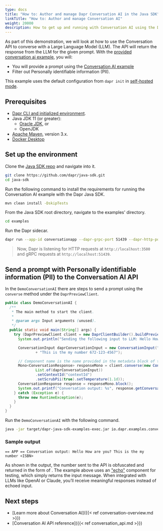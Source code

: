 ```yaml
---
type: docs
title: "How to: Author and manage Dapr Conversation AI in the Java SDK"
linkTitle: "How to: Author and manage Conversation AI"
weight: 20000
description: How to get up and running with Conversation AI using the Dapr Java SDK
---
```


As part of this demonstration, we will look at how to use the Conversation API to converse with a Large Language Model (LLM). The API
will return the response from the LLM for the given prompt. With the [provided conversation ai example](https://github.com/dapr/java-sdk/tree/master/examples/src/main/java/io/dapr/examples/conversation), you will:

- You will provide a prompt using the [Conversation AI example](https://github.com/dapr/java-sdk/blob/master/examples/src/main/java/io/dapr/examples/conversation/DemoConversationAI.java)
- Filter out Personally identifiable information (PII).

This example uses the default configuration from `dapr init` in [self-hosted mode](https://github.com/dapr/cli#install-dapr-on-your-local-machine-self-hosted).

## Prerequisites

- [Dapr CLI and initialized environment](https://docs.dapr.io/getting-started).
- Java JDK 11 (or greater):
  - [Oracle JDK](https://www.oracle.com/java/technologies/downloads), or
  - OpenJDK
- [Apache Maven](https://maven.apache.org/install.html), version 3.x.
- [Docker Desktop](https://www.docker.com/products/docker-desktop)

## Set up the environment

Clone the [Java SDK repo](https://github.com/dapr/java-sdk) and navigate into it.

```bash
git clone https://github.com/dapr/java-sdk.git
cd java-sdk
```

Run the following command to install the requirements for running the Conversation AI example with the Dapr Java SDK.

```bash
mvn clean install -DskipTests
```

From the Java SDK root directory, navigate to the examples' directory.

```bash
cd examples
```

Run the Dapr sidecar.

```sh
dapr run --app-id conversationapp --dapr-grpc-port 51439 --dapr-http-port 3500 --app-port 8080
```

> Now, Dapr is listening for HTTP requests at `http://localhost:3500` and gRPC requests at `http://localhost:51439`.

## Send a prompt with Personally identifiable information (PII) to the Conversation AI API

In the `DemoConversationAI` there are steps to send a prompt using the `converse` method under the `DaprPreviewClient`.

```java
public class DemoConversationAI {
  /**
   * The main method to start the client.
   *
   * @param args Input arguments (unused).
   */
  public static void main(String[] args) {
    try (DaprPreviewClient client = new DaprClientBuilder().buildPreviewClient()) {
      System.out.println("Sending the following input to LLM: Hello How are you? This is the my number 672-123-4567");

      ConversationInput daprConversationInput = new ConversationInput("Hello How are you? "
              + "This is the my number 672-123-4567");

      // Component name is the name provided in the metadata block of the conversation.yaml file.
      Mono<ConversationResponse> responseMono = client.converse(new ConversationRequest("echo",
              List.of(daprConversationInput))
              .setContextId("contextId")
              .setScrubPii(true).setTemperature(1.1d));
      ConversationResponse response = responseMono.block();
      System.out.printf("Conversation output: %s", response.getConversationOutputs().get(0).getResult());
    } catch (Exception e) {
      throw new RuntimeException(e);
    }
  }
}
```

Run the `DemoConversationAI` with the following command.

```sh
java -jar target/dapr-java-sdk-examples-exec.jar io.dapr.examples.conversation.DemoConversationAI
```

### Sample output
```
== APP == Conversation output: Hello How are you? This is the my number <ISBN>
```

As shown in the output, the number sent to the API is obfuscated and returned in the form of <ISBN>.
The example above uses an ["echo"](https://docs.dapr.io/developing-applications/building-blocks/conversation/howto-conversation-layer/#set-up-the-conversation-component)
component for testing, which simply returns the input message.
When integrated with LLMs like OpenAI or Claude, you’ll receive meaningful responses instead of echoed input.

## Next steps
- [Learn more about Conversation AI]({{< ref conversation-overview.md >}})
- [Conversation AI API reference]({{< ref conversation_api.md >}})